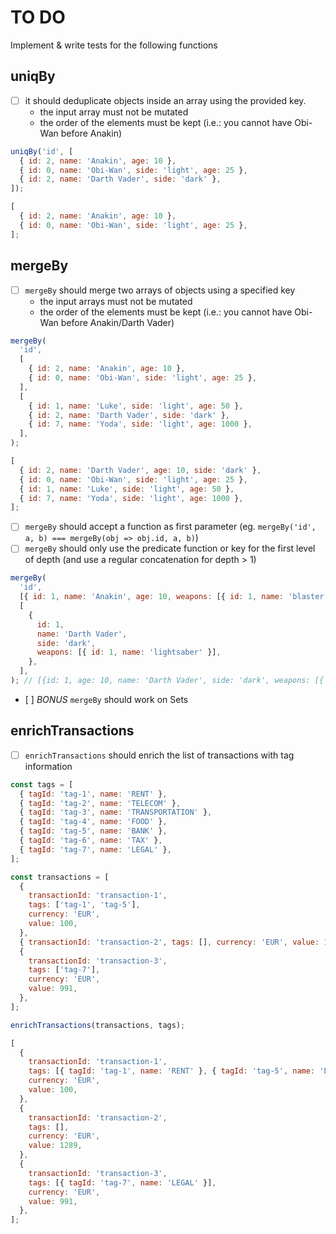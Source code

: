 # TO DO

Implement & write tests for the following functions

## uniqBy

- [ ] it should deduplicate objects inside an array using the provided key.
  - the input array must not be mutated
  - the order of the elements must be kept (i.e.: you cannot have Obi-Wan before Anakin)

```js
uniqBy('id', [
  { id: 2, name: 'Anakin', age: 10 },
  { id: 0, name: 'Obi-Wan', side: 'light', age: 25 },
  { id: 2, name: 'Darth Vader', side: 'dark' },
]);

[
  { id: 2, name: 'Anakin', age: 10 },
  { id: 0, name: 'Obi-Wan', side: 'light', age: 25 },
];
```

## mergeBy

- [ ] `mergeBy` should merge two arrays of objects using a specified key
  - the input arrays must not be mutated
  - the order of the elements must be kept (i.e.: you cannot have Obi-Wan before Anakin/Darth Vader)

```js
mergeBy(
  'id',
  [
    { id: 2, name: 'Anakin', age: 10 },
    { id: 0, name: 'Obi-Wan', side: 'light', age: 25 },
  ],
  [
    { id: 1, name: 'Luke', side: 'light', age: 50 },
    { id: 2, name: 'Darth Vader', side: 'dark' },
    { id: 7, name: 'Yoda', side: 'light', age: 1000 },
  ],
);

[
  { id: 2, name: 'Darth Vader', age: 10, side: 'dark' },
  { id: 0, name: 'Obi-Wan', side: 'light', age: 25 },
  { id: 1, name: 'Luke', side: 'light', age: 50 },
  { id: 7, name: 'Yoda', side: 'light', age: 1000 },
];
```

- [ ] `mergeBy` should accept a function as first parameter (eg. `mergeBy('id', a, b) === mergeBy(obj => obj.id, a, b)`)
- [ ] `mergeBy` should only use the predicate function or key for the first level of depth (and use a regular concatenation for depth > 1)

```js
mergeBy(
  'id',
  [{ id: 1, name: 'Anakin', age: 10, weapons: [{ id: 1, name: 'blaster' }] }],
  [
    {
      id: 1,
      name: 'Darth Vader',
      side: 'dark',
      weapons: [{ id: 1, name: 'lightsaber' }],
    },
  ],
); // [{id: 1, age: 10, name: 'Darth Vader', side: 'dark', weapons: [{ id: 1, name: 'blaster' }, { id: 1, name: 'lightsaber' }]}]
```

- [ ] _BONUS_ `mergeBy` should work on Sets

## enrichTransactions

- [ ] `enrichTransactions` should enrich the list of transactions with tag information

```js
const tags = [
  { tagId: 'tag-1', name: 'RENT' },
  { tagId: 'tag-2', name: 'TELECOM' },
  { tagId: 'tag-3', name: 'TRANSPORTATION' },
  { tagId: 'tag-4', name: 'FOOD' },
  { tagId: 'tag-5', name: 'BANK' },
  { tagId: 'tag-6', name: 'TAX' },
  { tagId: 'tag-7', name: 'LEGAL' },
];

const transactions = [
  {
    transactionId: 'transaction-1',
    tags: ['tag-1', 'tag-5'],
    currency: 'EUR',
    value: 100,
  },
  { transactionId: 'transaction-2', tags: [], currency: 'EUR', value: 1289 },
  {
    transactionId: 'transaction-3',
    tags: ['tag-7'],
    currency: 'EUR',
    value: 991,
  },
];

enrichTransactions(transactions, tags);

[
  {
    transactionId: 'transaction-1',
    tags: [{ tagId: 'tag-1', name: 'RENT' }, { tagId: 'tag-5', name: 'BANK' }],
    currency: 'EUR',
    value: 100,
  },
  {
    transactionId: 'transaction-2',
    tags: [],
    currency: 'EUR',
    value: 1289,
  },
  {
    transactionId: 'transaction-3',
    tags: [{ tagId: 'tag-7', name: 'LEGAL' }],
    currency: 'EUR',
    value: 991,
  },
];
```
